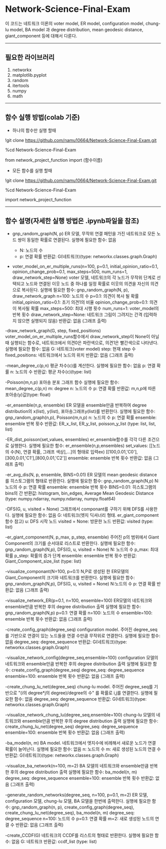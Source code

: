 # Network-Science-Final-Exam

이 코드는 네트워크 이론의 voter model, ER model, configuration model, chung-lu model, BA model 과 degree distribution, mean geodesic distance,  giant_component 등에 대해서 다룬다. 

---

## **필요한 라이브러리**
1. networkx
2. matplotlib.pyplot
3. random
4. itertools
5. numpy
6. math

---

## **함수 실행 방법(colab 기준)**

* 하나의 함수만 실행 할때

!git clone https://github.com/namu10664/Network-Science-Final-Exam.git

%cd Network-Science-Final-Exam

from network_project_function import (함수이름)

* 모든 함수를 실행 할때

!git clone https://github.com/namu10664/Network-Science-Final-Exam.git

%cd Network-Science-Final-Exam

import network_project_function

---

## **함수 설명**(자세한 실행 방법은 .ipynb파일을 참조)

* gnp_random_graph(N, p)
ER 모델, 무작위 연결 패턴을 가진 네트워크로 모든 노드 쌍이 동일한 확률로 연결된다.
실행에 필요한 함수: 없음
  * N: 노드의 수
  * p: 연결 확률
반환값: G(네트워크)(type: networkx.classes.graph.Graph)

* voter_model_on_er_multiple_runs(n=100, p=0.1, initial_opinion_ratio=0.1, opinion_change_prob=0.1, max_steps=500, num_runs=1, draw_network_step=None)
voter 모델, 네트워크의 각 노드가 무작위 단계로 선택되고 노드와 연결된 이웃 노드 중 하나를 일정 확률로 이웃의 의견을 자신의 의견으로 복사된다.
실행에 필요한 함수: gnp_random_graph(N, p), draw_network_graph
n=100: 노드의 수
p=0.1: 의견이 복사 될 확률
initial_opinion_ratio=0.1: 초기 의견1의 비율
opinion_change_prob=0.1: 의견이 복사될 확률
max_steps=500: 최대 시행 횟수
num_runs=1: voter_model의 반복 횟수
draw_network_step=None: 네트워크 그림이 그려지는 간격 (입력하지 않으면 실행되지 않음)
반환값: 없음 (그래프 출력)

-draw_network_graph(G, step, fixed_positions)
voter_model_on_er_multiple_runs함수에서 draw_network_step이 None이 아닐때 실행되는 함수로, 네트워크에서 의견0은 파란색으로, 의견1은 빨간색으로 나타낸다.
실행에 필요한 함수: 없음
G: 네트워크(voter model)
step: 현재 step 수
fixed_positions: 네트워크에서 노드의 위치
반환값: 없음 (그래프 출력)

-mean_degree_c(p,n)
평균 차수(c)를 계산한다.
실행에 필요한 함수: 없음
p: 연결 확률
n: 노드의 수
반환값: 평균 차수(c)(type: list)

-Poisson(m,n,p)
포아송 분포 그래프 함수
실행에 필요한 함수: mean_degree_c(p,n)
m: degree
n: 노드의 수
p: 연결 확률
반환값: m,n,p에 따른 포아송(y)값(type: float)

-er_ensemble(n,p, ensemble)
ER 모델을 ensemble만큼 반복하여 degree distribution의 x(list), y(list), 포아송그래프y(list)를 반환한다.
실행에 필요한 함수: gnp_random_graph(n,p), Poisson(m,n,p)
n: 노드의 수
p: 연결 확률
ensemble: ensemble 반복 횟수
반환값: ER_x_list, ER_y_list, poisson_y_list (type: list, list, list)

-ER_dist_poisson(set_values, ensembles)
er_ensemble함수를 각각 다른 조건으로 실행한다.
실행에 필요한 함수: er_ensemble(n,p,ensembles)
set_values: [[노드의 수(N), 연결 확률, 그래프 색상],...]의 형태로 입력ex) [[100,0.01,'C0'],[300,0.01,'C1'],[800,0.01,'C2']]
ensemble: ensemble 반복 횟수
반환값: 없음 (그래프 출력)

-er_avg_dis(N, p, ensemble, BINS=0.01)
ER 모델의 mean geodesic distance를 히스토그램의 형태로 반환한다.
실행에 필요한 함수: gnp_random_graph(N,p)
N:노드의 수
p: 연결 확률
ensemble: ensemble 반복 횟수
BINS=0.01: 히스토그램의 bins의 간
반환값: histogram, bin_edges, Average Mean Geodesic Distance (type: numpy.ndarray, numpy.ndarray, numpy.float64)

-DFS(G, u, visited = None)
그래프에서 componant를 구하기 위해 DFS를 사용한다.
실행에 필요한 함수: 없음
G: 네트워크(엣지 딕셔너리 형태. er_giant_component함수 참고)
u: DFS 시작 노드
visited = None: 방문한 노드
반환값: visited (type: list)

-er_giant_component(N, p_max, p_step, ensemble)
주어진 p의 범위에서 Giant Component의 크기를 순서대로 리스트로 반환한다.
실행에 필요한 함수: gnp_random_graph(N,p), DFS(G, u, visited = None)
N: 노드의 수
p_max: 최대 확률
p_step: 확률의 증가 단계
ensemble: ensemble 반복 횟수
반환값: Giant_Component_size_list (type: list)

-visualize_componant(N=100, p=0.1)
N,P로 생성된 한 ER모델의 Giant_Component의 크기와 네트워크를 반환한다.
실행에 필요한 함수: gnp_random_graph(N,p), DFS(G, u, visited = None)
N:노드의 수
p: 연결 확률
반환값: 없음 (그래프 출력)

-visualize_network_ER(p=0.1, n=100, ensemble=100)
ER모델의 네트워크와 ensemble만큼 반복한 후의 degree distribution 출력
실행에 필요한 함수: gnp_random_graph(N,p)
p=0.1: 연결 확률
n=100: 노드의 수
ensemble=100: ensemble 반복 횟수
반환값: 없음 (그래프 출력)

-create_config_graph(degree_seq)
configuration model. 주어진 degree_seq를 기반으로 연결이 있는 노드들을 연결 수만큼 무작위로 연결한다.
실행에 필요한 함수: 없음
degree_seq: degree_sequence
반환값: G(네트워크)(type: networkx.classes.graph.Graph)

-visualize_network_config(degree_seq,ensemble=100)
configuration 모델의 네트워크와 ensemble만큼 반복한 후의 degree distribution 출력
실행에 필요한 함수: create_config_graph(degree_seq)
degree_seq: degree_sequence
ensemble=100: ensemble 반복 횟수
반환값: 없음 (그래프 출력)

-create_chung_lu_net(degree_seq)
chung-lu model. 주어진 degree_seq를 기반으로 "(i의 degree*j의 degree)/degree의 수" 를 확률로 i,j를 연결한다.
실행에 필요한 함수: 없음
degree_seq: degree_sequence
반환값: G(네트워크)(type: networkx.classes.graph.Graph)

-visualize_network_chung_lu(degree_seq,ensemble=100)
chung-lu 모델의 네트워크와 ensemble만큼 반복한 후의 degree distribution 출력
실행에 필요한 함수: create_chung_lu_net(degree_seq)
degree_seq: degree_sequence
ensemble=100: ensemble 반복 횟수
반환값: 없음 (그래프 출력)

-ba_model(n, m)
BA model. 네트워크에서 엣지수에 비례해서 새로운 노드가 연결 확률이 늘어난다.
실행에 필요한 함수: 없음
n: 노드의 수
m: 새로 생성된 노드의 연결 수
반환값: G(네트워크)(type: networkx.classes.graph.Graph)

-visualize_ba_network(n=100, m=2)
BA 모델의 네트워크와 ensemble만큼 반복한 후의 degree distribution 출력
실행에 필요한 함수: ba_model(n, m)
degree_seq: degree_sequence
ensemble=100: ensemble 반복 횟수
반환값: 없음 (그래프 출력)

-generate_random_networks(degree_seq, n=100, p=0.1, m=2)
ER 모델, configuration 모델, chung-lu 모델, BA 모델을 한번에 출력한다.
실행에 필요한 함수: gnp_random_graph(n, p), create_config_graph(degree_seq), create_chung_lu_net(degree_seq), ba_model(n, m)
degree_seq: degree_sequence
n=100: 노드의 수
p=0.1: 연결 확률
m=2: 새로 생성된 노드의 연결 수
반환값: 없음 (그래프 출력)

-create_CCDF(G)
네트워크의 CCDF를 리스트의 형태로 반환한다.
실행에 필요한 함수: 없음
G: 네트워크
반환값: ccdf_list (type: list)
